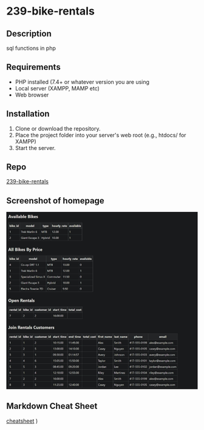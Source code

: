 # 239-bike-rentals
 
## Description 
sql functions in php
 
## Requirements 
- PHP installed (7.4+ or whatever version you are using
- Local server (XAMPP, MAMP etc) 
- Web browser 
 
## Installation 
1. Clone or download the repository. 
2. Place the project folder into your server's web root (e.g., htdocs/ for XAMPP) 
3. Start the server. 
 
## Repo 
[239-bike-rentals](https://github.com/PresnoArmweak/bikeshop.git) 
 
## Screenshot of homepage 
![alt](tables.jpg) 
 
## Markdown Cheat Sheet 
[cheatsheet](https://www.markdownguide.org/cheat-sheet/) ) 

